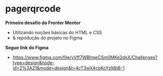 # pagerqrcode

**Primeiro desafio do Fronter Mentor**

- Utilizando noções básicas do HTML e CSS
- & repodução do projeto no Figma

**Segue link do Figma**


  - https://www.figma.com/file/yVff7WBlrpeCSm0MKe2dsX/Challenges?type=design&node-id=2%3A21&mode=design&t=4cT3wX4cpKcYzMbB-1
